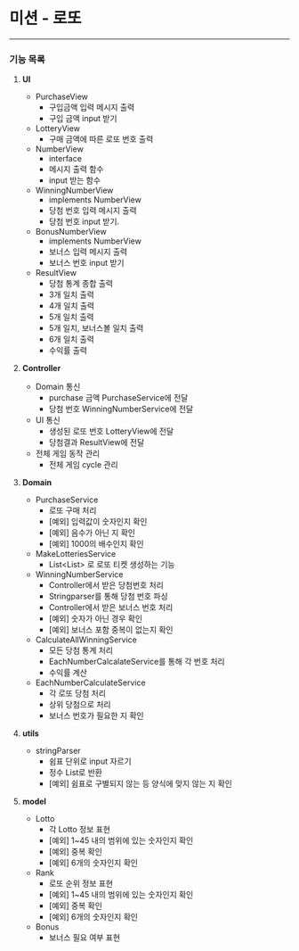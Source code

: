미션 - 로또
===
---
### 기능 목록
1. **UI**
    + PurchaseView
        - 구입금액 입력 메시지 출력
        - 구입 금액 input 받기
    + LotteryView
        - 구매 금액에 따른 로또 번호 출력
    + NumberView
        - interface
        - 메시지 출력 함수
        - input 받는 함수
    + WinningNumberView
        - implements NumberView
        - 당첨 번호 입력 메시지 출력
        - 당첨 번호 input 받기.
    + BonusNumberView
        - implements NumberView
        - 보너스 입력 메시지 출력
        - 보너스 번호 input 받기
    + ResultView
        - 당첨 통계 종합 출력
        - 3개 일치 출력
        - 4개 일치 출력
        - 5개 일치 출력
        - 5개 일치, 보너스볼 일치 출력
        - 6개 일치 출력
        - 수익률 출력
2. **Controller**
    + Domain 통신
        - purchase 금액 PurchaseService에 전달
        - 당첨 번호 WinningNumberService에 전달
    + UI 통신
        - 생성된 로또 번호 LotteryView에 전달
        - 당첨결과 ResultView에 전달
    + 전체 게임 동작 관리
        - 전체 게임 cycle 관리
3. **Domain**
    + PurchaseService
        - 로또 구매 처리
        - [예외] 입력값이 숫자인지 확인
        - [예외] 음수가 아닌 지 확인
        - [예외] 1000의 배수인지 확인
    + MakeLotteriesService
        - List<List<Integer>> 로 로또 티켓 생성하는 기능
    + WinningNumberService
        - Controller에서 받은 당첨번호 처리
        - Stringparser를 통해 당첨 번호 파싱
        - Controller에서 받은 보너스 번호 처리
        - [예외] 숫자가 아닌 경우 확인
        - [예외] 보너스 포함 중복이 없는지 확인
    + CalculateAllWinningService
        - 모든 당첨 통계 처리
        - EachNumberCalcalateService를 통해 각 번호 처리
        - 수익률 계산
    + EachNumberCalculateService
        - 각 로또 당첨 처리
        - 상위 당첨으로 처리
        - 보너스 번호가 필요한 지 확인

4. **utils**
    + stringParser
        - 쉼표 단위로 input 자르기
        - 정수 List로 반환
        - [예외] 쉼표로 구별되지 않는 등 양식에 맞지 않는 지 확인

4. **model**
   + Lotto
      - 각 Lotto 정보 표현
      - [예외] 1~45 내의 범위에 있는 숫자인지 확인
      - [예외] 중복 확인
      - [예외] 6개의 숫자인지 확인
   + Rank
      - 로또 순위 정보 표현 
      - [예외] 1~45 내의 범위에 있는 숫자인지 확인
      - [예외] 중복 확인
      - [예외] 6개의 숫자인지 확인
   + Bonus
      - 보너스 필요 여부 표현